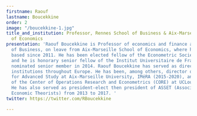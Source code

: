 ```yaml
---
firstname: Raouf
lastname: Boucekkine
order: 2
image: "/boucekkine-1.jpg"
title_and_institution: Professor, Rennes School of Business & Aix-Marseille School
  of Economics
presentation: 'Raouf Boucekkine is Professor of economics and finance at Rennes School
  of Business, on leave from Aix-Marseille School of Economics, where he has been
  based since 2011. He has been elected fellow of the Econometric Society in 2020,
  and he is honorary senior fellow of the Institut Universitaire de France, being
  nominated senior member in 2014. Raouf Boucekkine has served as director of several
  institutions throughout Europe. He has been, among others, director of the Institute
  for Advanced Study at Aix-Marseille University, IMéRA (2015-2020), and co-director
  of the Center of Operations Research and Econometrics (CORE) at UCLouvain (2008-2010).
  He has also served as president-elect then president of ASSET (Association of Southern-European
  Economic Theorists) from 2013 to 2017. '
twitter: https://twitter.com/RBoucekkine

---
```

